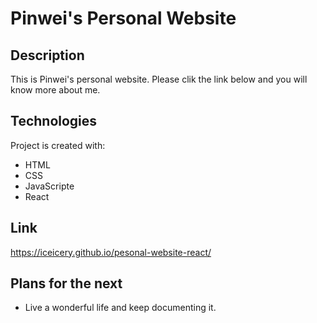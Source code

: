 # Pinwei's Personal Website

## Description

This is Pinwei's personal website. Please clik the link below and you will know more about me.

## Technologies

Project is created with:

- HTML
- CSS
- JavaScripte
- React

## Link

https://iceicery.github.io/pesonal-website-react/

## Plans for the next

- Live a wonderful life and keep documenting it.
